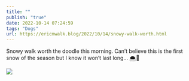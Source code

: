 ```yaml
---
title: ""
publish: "true"
date: 2022-10-14 07:24:59
tags: "Dogs"
url: https://ericmwalk.blog/2022/10/14/snowy-walk-worth.html
---
```


Snowy walk worth the doodle this morning. Can’t believe this is the first snow of the season but I know it won’t last long… 🌨️🐶


![](https://ericmwalk.blog/uploads/2022/2e7b6b1d51.jpg)